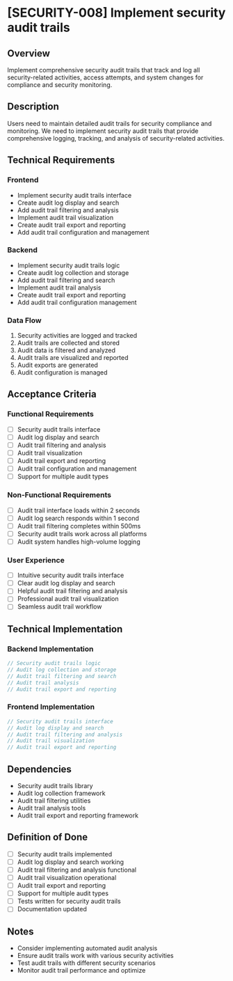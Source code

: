 # [SECURITY-008] Implement security audit trails

## Overview

Implement comprehensive security audit trails that track and log all security-related activities, access attempts, and system changes for compliance and security monitoring.

## Description

Users need to maintain detailed audit trails for security compliance and monitoring. We need to implement security audit trails that provide comprehensive logging, tracking, and analysis of security-related activities.

## Technical Requirements

### Frontend

- Implement security audit trails interface
- Create audit log display and search
- Add audit trail filtering and analysis
- Implement audit trail visualization
- Create audit trail export and reporting
- Add audit trail configuration and management

### Backend

- Implement security audit trails logic
- Create audit log collection and storage
- Add audit trail filtering and search
- Implement audit trail analysis
- Create audit trail export and reporting
- Add audit trail configuration management

### Data Flow

1. Security activities are logged and tracked
2. Audit trails are collected and stored
3. Audit data is filtered and analyzed
4. Audit trails are visualized and reported
5. Audit exports are generated
6. Audit configuration is managed

## Acceptance Criteria

### Functional Requirements

- [ ] Security audit trails interface
- [ ] Audit log display and search
- [ ] Audit trail filtering and analysis
- [ ] Audit trail visualization
- [ ] Audit trail export and reporting
- [ ] Audit trail configuration and management
- [ ] Support for multiple audit types

### Non-Functional Requirements

- [ ] Audit trail interface loads within 2 seconds
- [ ] Audit log search responds within 1 second
- [ ] Audit trail filtering completes within 500ms
- [ ] Security audit trails work across all platforms
- [ ] Audit system handles high-volume logging

### User Experience

- [ ] Intuitive security audit trails interface
- [ ] Clear audit log display and search
- [ ] Helpful audit trail filtering and analysis
- [ ] Professional audit trail visualization
- [ ] Seamless audit trail workflow

## Technical Implementation

### Backend Implementation

```rust
// Security audit trails logic
// Audit log collection and storage
// Audit trail filtering and search
// Audit trail analysis
// Audit trail export and reporting
```

### Frontend Implementation

```typescript
// Security audit trails interface
// Audit log display and search
// Audit trail filtering and analysis
// Audit trail visualization
// Audit trail export and reporting
```

## Dependencies

- Security audit trails library
- Audit log collection framework
- Audit trail filtering utilities
- Audit trail analysis tools
- Audit trail export and reporting framework

## Definition of Done

- [ ] Security audit trails implemented
- [ ] Audit log display and search working
- [ ] Audit trail filtering and analysis functional
- [ ] Audit trail visualization operational
- [ ] Audit trail export and reporting
- [ ] Support for multiple audit types
- [ ] Tests written for security audit trails
- [ ] Documentation updated

## Notes

- Consider implementing automated audit analysis
- Ensure audit trails work with various security activities
- Test audit trails with different security scenarios
- Monitor audit trail performance and optimize
